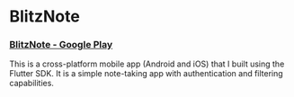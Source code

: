 # BlitzNote

### [BlitzNote - Google Play](https://play.google.com/store/apps/details?id=com.blitznote)

This is a cross-platform mobile app (Android and iOS) that I built using the Flutter SDK. It is a simple note-taking app with authentication and filtering capabilities.
